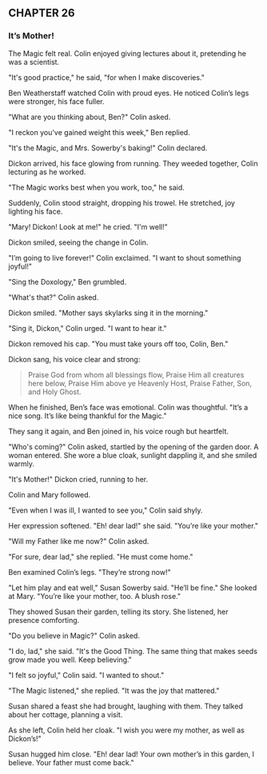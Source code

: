 ## CHAPTER 26
### It’s Mother!
The Magic felt real. Colin enjoyed giving lectures about it, pretending he was a scientist.

"It's good practice," he said, "for when I make discoveries."

Ben Weatherstaff watched Colin with proud eyes. He noticed Colin’s legs were stronger, his face fuller.

"What are you thinking about, Ben?" Colin asked.

"I reckon you've gained weight this week," Ben replied.

"It's the Magic, and Mrs. Sowerby's baking!" Colin declared.

Dickon arrived, his face glowing from running. They weeded together, Colin lecturing as he worked.

"The Magic works best when you work, too," he said.

Suddenly, Colin stood straight, dropping his trowel. He stretched, joy lighting his face.

"Mary! Dickon! Look at me!" he cried. "I'm well!"

Dickon smiled, seeing the change in Colin.

"I’m going to live forever!" Colin exclaimed. "I want to shout something joyful!"

"Sing the Doxology," Ben grumbled.

"What's that?" Colin asked.

Dickon smiled. "Mother says skylarks sing it in the morning."

"Sing it, Dickon," Colin urged. "I want to hear it."

Dickon removed his cap. "You must take yours off too, Colin, Ben."

Dickon sang, his voice clear and strong:

> Praise God from whom all blessings flow, 
> Praise Him all creatures here below, 
> Praise Him above ye Heavenly Host, 
> Praise Father, Son, and Holy Ghost. 

When he finished, Ben’s face was emotional. Colin was thoughtful. "It’s a nice song. It’s like being thankful for the Magic."

They sang it again, and Ben joined in, his voice rough but heartfelt.

"Who's coming?" Colin asked, startled by the opening of the garden door. A woman entered. She wore a blue cloak, sunlight dappling it, and she smiled warmly.

"It's Mother!" Dickon cried, running to her.

Colin and Mary followed.

"Even when I was ill, I wanted to see you," Colin said shyly.

Her expression softened. "Eh! dear lad!" she said. "You’re like your mother."

"Will my Father like me now?" Colin asked.

"For sure, dear lad," she replied. "He must come home."

Ben examined Colin’s legs. "They’re strong now!"

"Let him play and eat well," Susan Sowerby said. "He’ll be fine." She looked at Mary. "You’re like your mother, too. A blush rose."

They showed Susan their garden, telling its story. She listened, her presence comforting.

"Do you believe in Magic?" Colin asked.

"I do, lad," she said. "It's the Good Thing. The same thing that makes seeds grow made you well. Keep believing."

"I felt so joyful," Colin said. "I wanted to shout."

"The Magic listened," she replied. "It was the joy that mattered."

Susan shared a feast she had brought, laughing with them. They talked about her cottage, planning a visit.

As she left, Colin held her cloak. "I wish you were my mother, as well as Dickon’s!"

Susan hugged him close. "Eh! dear lad! Your own mother’s in this garden, I believe. Your father must come back."